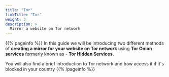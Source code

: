 ```yaml
---
title: "Tor"
linkTitle: "Tor"
weight: 3
description: >
  Mirror a website on Tor network
---
```


{{% pageinfo %}}
In this guide we will be introducing two different methods of **creating a mirror for your website on Tor network** using **Tor Onion services** formerly known as - **Tor Hidden Services**.

You will also find a brief introduction to Tor network and how access it if it's blocked in your country
{{% /pageinfo %}}

